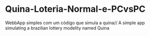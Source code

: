 # Quina-Loteria-Normal-e-PCvsPC
WebbApp simples com um código que simula a quina// A simple app simulating a  brazilian lottery modelity named Quina
